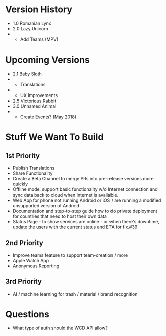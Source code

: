 # Version History

* 1.0 Romanian Lynx
* 2.0 Lazy Unicorn
* * Add Teams (MPV)

# Upcoming Versions
* 2.1 Baby Sloth
* * Translations
* * UX Improvements 
* 2.5 Victorious Rabbit
* 3.0 Unnamed Animal
* * Create Events? (May 2018)

# Stuff We Want To Build

## 1st Priority
* Publish Translations
* Share Functionality
* Create a Beta Channel to merge PRs into pre-release versions more quickly
* Offline mode, support basic functionality w/o Internet connection and sync data back to cloud when Internet is available.
* Web App for phone not running Android or iOS / are running a modified unsupported version of Android
* Documentation and step-to-step guide how to do private deployment for countries that need to host their own data
* Status Page - to show services are online - or when there's downtime, update the users with the current status and ETA for fix.[#39](https://github.com/letsdoitworld/World-Cleanup-Day/issues/39)

## 2nd Priority
* Improve teams feature to support team-creation / more
* Apple Watch App
* Anonymous Reporting

## 3rd Priority
* AI / machine learning for trash / material / brand recognition

# Questions
* What type of auth should the WCD API allow?
